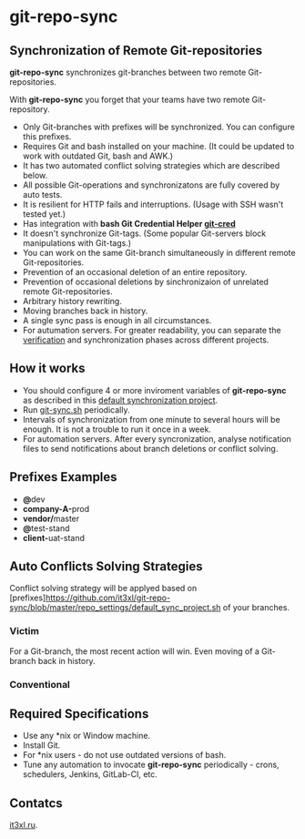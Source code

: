 # git-repo-sync

## Synchronization of Remote Git-repositories

**git-repo-sync** synchronizes git-branches between two remote Git-repositories.

With **git-repo-sync** you forget that your teams have two remote Git-repository.

* Only Git-branches with prefixes will be synchronized. You can configure this prefixes.
* Requires Git and bash installed on your machine. (It could be updated to work with outdated Git, bash and AWK.)
* It has two automated conflict solving strategies which are described below.
* All possible Git-operations and synchronizatons are fully covered by auto tests.
* It is resilient for HTTP fails and interruptions. (Usage with SSH wasn't tested yet.)
* Has integration with **bash Git Credential Helper [git-cred](https://github.com/it3xl/bash-git-credential-helper)**
* It doesn't synchronize Git-tags. (Some popular Git-servers block manipulations with Git-tags.)
* You can work on the same Git-branch simultaneously in different remote Git-repositories.
* Prevention of an occasional deletion of an entire repository.
* Prevention of occasional deletions by sinchronizaion of unrelated remote Git-repositories.
* Arbitrary history rewriting.
* Moving branches back in history.
* A single sync pass is enough in all circumstances.
* For autumation servers. For greater readability, you can separate the [verification](https://github.com/it3xl/git-repo-sync/blob/master/request-git-sync.sh) and synchronization phases across different projects.

## How it works

* You should configure 4 or more inviroment variables of **git-repo-sync** as described in this [default synchronization project](https://github.com/it3xl/git-repo-sync/blob/master/repo_settings/default_sync_project.sh).
* Run [git-sync.sh](https://github.com/it3xl/git-repo-sync/blob/master/git-sync.sh) periodically.
* Intervals of synchronization from one minute to several hours will be enough. It is not a trouble to run it once in a week.
* For automation servers. After every syncronization, analyse notification files to send notifications about branch deletions or conflict solving.

## Prefixes Examples

* <b>@</b>dev
* <b>company-A-</b>prod
* <b>vendor/</b>master
* <b>@</b>test-stand
* <b>client-</b>uat-stand

## Auto Conflicts Solving Strategies

Conflict solving strategy will be applyed based on [prefixes]https://github.com/it3xl/git-repo-sync/blob/master/repo_settings/default_sync_project.sh of your branches.

### Victim

For a Git-branch, the most recent action will win. Even moving of a Git-branch back in history.

### Conventional




## Required Specifications

* Use any \*nix or Window machine.
* Install Git.
* For \*nix users - do not use outdated versions of bash.
* Tune any automation to invocate **git-repo-sync** periodically - crons, schedulers, Jenkins, GitLab-CI, etc.

## Contatcs

[it3xl.ru](http://it3xl.ru).
